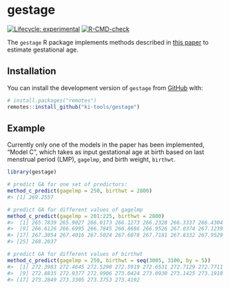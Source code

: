 
<!-- README.md is generated from README.Rmd. Please edit that file -->

# gestage

<!-- badges: start -->

[![Lifecycle:
experimental](https://img.shields.io/badge/lifecycle-experimental-orange.svg)](https://lifecycle.r-lib.org/articles/stages.html#experimental)
[![R-CMD-check](https://github.com/ki-tools/gestage/actions/workflows/R-CMD-check.yaml/badge.svg)](https://github.com/ki-tools/gestage/actions/workflows/R-CMD-check.yaml)
<!-- badges: end -->

The `gestage` R package implements methods described in [this
paper](https://www.ncbi.nlm.nih.gov/pmc/articles/PMC8438948/) to
estimate gestational age.

## Installation

You can install the development version of `gestage` from
[GitHub](https://github.com/) with:

``` r
# install.packages("remotes")
remotes::install_github("ki-tools/gestage")
```

## Example

Currently only one of the models in the paper has been implemented,
“Model C”, which takes as input gestational age at birth based on last
menstrual period (LMP), `gagelmp`, and birth weight, `birthwt`.

``` r
library(gestage)

# predict GA for one set of predictors:
method_c_predict(gagelmp = 250, birthwt = 2800)
#> [1] 269.2557

# predict GA for different values of gagelmp
method_c_predict(gagelmp = 201:225, birthwt = 2800)
#>  [1] 265.7839 265.9027 266.0173 266.1273 266.2328 266.3337 266.4304 266.5232
#>  [9] 266.6126 266.6995 266.7845 266.8686 266.9526 267.0374 267.1239 267.2130
#> [17] 267.3054 267.4016 267.5024 267.6078 267.7181 267.8332 267.9529 268.0766
#> [25] 268.2037

# predict GA for different values of birthwt
method_c_predict(gagelmp = 250, birthwt = seq(3005, 3100, by = 5))
#>  [1] 272.3983 272.4645 272.5290 272.5919 272.6531 272.7129 272.7711 272.8280
#>  [9] 272.8835 272.9377 272.9906 273.0424 273.0930 273.1425 273.1910 273.2384
#> [17] 273.2849 273.3305 273.3753 273.4192
```
